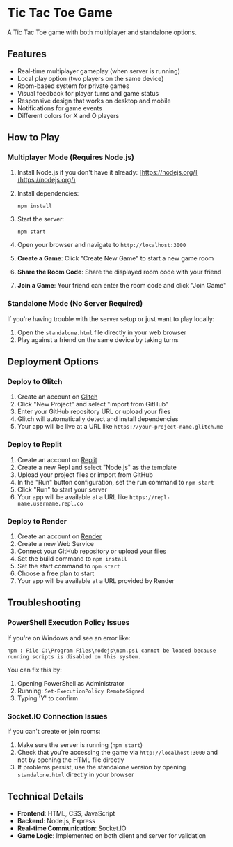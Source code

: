 # Tic Tac Toe Game

A Tic Tac Toe game with both multiplayer and standalone options.

## Features

- Real-time multiplayer gameplay (when server is running)
- Local play option (two players on the same device)
- Room-based system for private games
- Visual feedback for player turns and game status
- Responsive design that works on desktop and mobile
- Notifications for game events
- Different colors for X and O players

## How to Play

### Multiplayer Mode (Requires Node.js)

1. Install Node.js if you don't have it already: [https://nodejs.org/](https://nodejs.org/)

2. Install dependencies:
   ```
   npm install
   ```

3. Start the server:
   ```
   npm start
   ```

4. Open your browser and navigate to `http://localhost:3000`

5. **Create a Game**: Click "Create New Game" to start a new game room
6. **Share the Room Code**: Share the displayed room code with your friend
7. **Join a Game**: Your friend can enter the room code and click "Join Game"

### Standalone Mode (No Server Required)

If you're having trouble with the server setup or just want to play locally:

1. Open the `standalone.html` file directly in your web browser
2. Play against a friend on the same device by taking turns

## Deployment Options

### Deploy to Glitch

1. Create an account on [Glitch](https://glitch.com/)
2. Click "New Project" and select "Import from GitHub"
3. Enter your GitHub repository URL or upload your files
4. Glitch will automatically detect and install dependencies
5. Your app will be live at a URL like `https://your-project-name.glitch.me`

### Deploy to Replit

1. Create an account on [Replit](https://replit.com/)
2. Create a new Repl and select "Node.js" as the template
3. Upload your project files or import from GitHub
4. In the "Run" button configuration, set the run command to `npm start`
5. Click "Run" to start your server
6. Your app will be available at a URL like `https://repl-name.username.repl.co`

### Deploy to Render

1. Create an account on [Render](https://render.com/)
2. Create a new Web Service
3. Connect your GitHub repository or upload your files
4. Set the build command to `npm install`
5. Set the start command to `npm start`
6. Choose a free plan to start
7. Your app will be available at a URL provided by Render

## Troubleshooting

### PowerShell Execution Policy Issues

If you're on Windows and see an error like:
```
npm : File C:\Program Files\nodejs\npm.ps1 cannot be loaded because running scripts is disabled on this system.
```

You can fix this by:

1. Opening PowerShell as Administrator
2. Running: `Set-ExecutionPolicy RemoteSigned`
3. Typing 'Y' to confirm

### Socket.IO Connection Issues

If you can't create or join rooms:

1. Make sure the server is running (`npm start`)
2. Check that you're accessing the game via `http://localhost:3000` and not by opening the HTML file directly
3. If problems persist, use the standalone version by opening `standalone.html` directly in your browser

## Technical Details

- **Frontend**: HTML, CSS, JavaScript
- **Backend**: Node.js, Express
- **Real-time Communication**: Socket.IO
- **Game Logic**: Implemented on both client and server for validation 